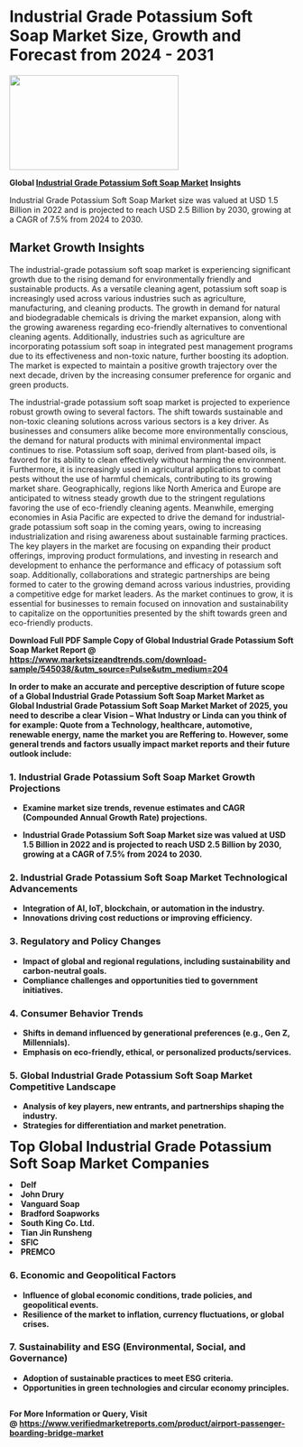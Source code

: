 <H1>Industrial Grade Potassium Soft Soap Market Size, Growth and Forecast from 2024 - 2031</H1><img class="aligncenter size-medium wp-image-584254" src="https://thirdeyenews.in/wp-content/uploads/2024/09/Global-Market-Research-300x168.jpeg" alt="" width="300" height="168" /><p><strong>Global&nbsp;<a href="https://www.marketsizeandtrends.com/download-sample/545038/&amp;utm_source=Pulse&amp;utm_medium=204">Industrial Grade Potassium Soft Soap Market</a> Insights</strong></p><p>Industrial Grade Potassium Soft Soap Market size was valued at USD 1.5 Billion in 2022 and is projected to reach USD 2.5 Billion by 2030, growing at a CAGR of 7.5% from 2024 to 2030.</p><p><h2>Market Growth Insights</h2> <p>The industrial-grade potassium soft soap market is experiencing significant growth due to the rising demand for environmentally friendly and sustainable products. As a versatile cleaning agent, potassium soft soap is increasingly used across various industries such as agriculture, manufacturing, and cleaning products. The growth in demand for natural and biodegradable chemicals is driving the market expansion, along with the growing awareness regarding eco-friendly alternatives to conventional cleaning agents. Additionally, industries such as agriculture are incorporating potassium soft soap in integrated pest management programs due to its effectiveness and non-toxic nature, further boosting its adoption. The market is expected to maintain a positive growth trajectory over the next decade, driven by the increasing consumer preference for organic and green products. </p> <p><strong></strong></p> <p>The industrial-grade potassium soft soap market is projected to experience robust growth owing to several factors. The shift towards sustainable and non-toxic cleaning solutions across various sectors is a key driver. As businesses and consumers alike become more environmentally conscious, the demand for natural products with minimal environmental impact continues to rise. Potassium soft soap, derived from plant-based oils, is favored for its ability to clean effectively without harming the environment. Furthermore, it is increasingly used in agricultural applications to combat pests without the use of harmful chemicals, contributing to its growing market share. Geographically, regions like North America and Europe are anticipated to witness steady growth due to the stringent regulations favoring the use of eco-friendly cleaning agents. Meanwhile, emerging economies in Asia Pacific are expected to drive the demand for industrial-grade potassium soft soap in the coming years, owing to increasing industrialization and rising awareness about sustainable farming practices. The key players in the market are focusing on expanding their product offerings, improving product formulations, and investing in research and development to enhance the performance and efficacy of potassium soft soap. Additionally, collaborations and strategic partnerships are being formed to cater to the growing demand across various industries, providing a competitive edge for market leaders. As the market continues to grow, it is essential for businesses to remain focused on innovation and sustainability to capitalize on the opportunities presented by the shift towards green and eco-friendly products. <p><strong></p><p><span class=""><strong>Download Full PDF Sample Copy of Global Industrial Grade Potassium Soft Soap Market Report</strong> @ <a href="https://www.marketsizeandtrends.com/download-sample/545038/&amp;utm_source=Pulse&amp;utm_medium=204" target="_blank">https://www.marketsizeandtrends.com/download-sample/545038/&amp;utm_source=Pulse&amp;utm_medium=204</a></span></p><p>In order to make an accurate and perceptive description of future scope of a Global&nbsp;Industrial Grade Potassium Soft Soap Market Market as Global&nbsp;Industrial Grade Potassium Soft Soap Market Market of 2025, you need to describe a clear Vision &ndash; What Industry or Linda can you think of for example: Quote from a Technology, healthcare, automotive, renewable energy, name the market you are Reffering to. However, some general trends and factors usually impact market reports and their future outlook include:</p><h3>1.&nbsp;<strong>Industrial Grade Potassium Soft Soap Market Growth Projections</strong></h3><ul><li>Examine market size trends, revenue estimates and CAGR (Compounded Annual Growth Rate) projections.</li><li><p>Industrial Grade Potassium Soft Soap Market size was valued at USD 1.5 Billion in 2022 and is projected to reach USD 2.5 Billion by 2030, growing at a CAGR of 7.5% from 2024 to 2030.</p></li></ul><h3>2.&nbsp;<strong>Industrial Grade Potassium Soft Soap Market Technological Advancements</strong></h3><ul><li>Integration of AI, IoT, blockchain, or automation in the industry.</li><li>Innovations driving cost reductions or improving efficiency.</li></ul><h3>3.&nbsp;<strong>Regulatory and Policy Changes</strong></h3><ul><li>Impact of global and regional regulations, including sustainability and carbon-neutral goals.</li><li>Compliance challenges and opportunities tied to government initiatives.</li></ul><h3>4.&nbsp;<strong>Consumer Behavior Trends</strong></h3><ul><li>Shifts in demand influenced by generational preferences (e.g., Gen Z, Millennials).</li><li>Emphasis on eco-friendly, ethical, or personalized products/services.</li></ul><h3>5.&nbsp;<strong>Global Industrial Grade Potassium Soft Soap Market Competitive Landscape</strong></h3><ul><li>Analysis of key players, new entrants, and partnerships shaping the industry.</li><li>Strategies for differentiation and market penetration.</li></ul><p data-pm-slice="1 1 []"><span style="color: inherit; font-family: inherit; font-size: 25px;">Top Global Industrial Grade Potassium Soft Soap Market Companies</span></p><div class="" data-test-id=""><p><li>Delf</li><li> John Drury</li><li> Vanguard Soap</li><li> Bradford Soapworks</li><li> South King Co. Ltd.</li><li> Tian Jin Runsheng</li><li> SFIC</li><li> PREMCO</li></p></div><h3>6.&nbsp;<strong>Economic and Geopolitical Factors</strong></h3><ul><li>Influence of global economic conditions, trade policies, and geopolitical events.</li><li>Resilience of the market to inflation, currency fluctuations, or global crises.</li></ul><h3>7.&nbsp;<strong>Sustainability and ESG (Environmental, Social, and Governance)</strong></h3><ul><li>Adoption of sustainable practices to meet ESG criteria.</li><li>Opportunities in green technologies and circular economy principles.</li></ul><h2><strong style="font-size: 14px;">For More Information or Query, Visit @&nbsp;</strong><a style="background-color: #ffffff; font-size: 14px;" href="https://www.marketsizeandtrends.com/report/industrial-grade-potassium-soft-soap-market/" target="_blank">https://www.verifiedmarketreports.com/product/airport-passenger-boarding-bridge-market</a></h2>
